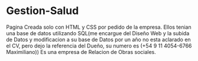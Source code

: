 # Gestion-Salud

Pagina Creada solo con HTML y CSS por pedido de la empresa.
Ellos tenian una base de datos utilizando SQL(me encargue del Diseño Web y la subida de Datos y modificacion a su base de Datos por un año no esta aclarado en el CV,
pero dejo la referencia del Dueño, su numero es (+54 9 11 4054-6766 Maximiliano))
Es una empresa de Relacion de Obras sociales.
